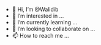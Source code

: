 - 👋 Hi, I’m @Walidib
- 👀 I’m interested in ...
- 🌱 I’m currently learning ...
- 💞️ I’m looking to collaborate on ...
- 📫 How to reach me ...

<!---
Walidib/Walidib is a ✨ special ✨ repository because its `README.md` (this file) appears on your GitHub profile.
You can click the Preview link to take a look at your changes.
--->
